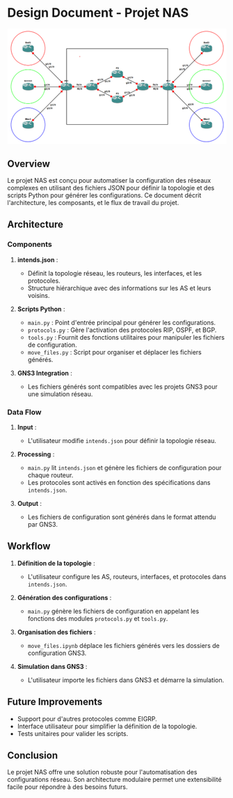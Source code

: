 # Design Document - Projet NAS

![GNS3 Main Screen](images/GNS3_main_screen.png)

## Overview

Le projet NAS est conçu pour automatiser la configuration des réseaux complexes en utilisant des fichiers JSON pour définir la topologie et des scripts Python pour générer les configurations. Ce document décrit l'architecture, les composants, et le flux de travail du projet.

## Architecture

### Components

1. **intends.json** :
   - Définit la topologie réseau, les routeurs, les interfaces, et les protocoles.
   - Structure hiérarchique avec des informations sur les AS et leurs voisins.

2. **Scripts Python** :
   - `main.py` : Point d'entrée principal pour générer les configurations.
   - `protocols.py` : Gère l'activation des protocoles RIP, OSPF, et BGP.
   - `tools.py` : Fournit des fonctions utilitaires pour manipuler les fichiers de configuration.
   - `move_files.py` : Script pour organiser et déplacer les fichiers générés.

3. **GNS3 Integration** :
   - Les fichiers générés sont compatibles avec les projets GNS3 pour une simulation réseau.

### Data Flow

1. **Input** :
   - L'utilisateur modifie `intends.json` pour définir la topologie réseau.

2. **Processing** :
   - `main.py` lit `intends.json` et génère les fichiers de configuration pour chaque routeur.
   - Les protocoles sont activés en fonction des spécifications dans `intends.json`.

3. **Output** :
   - Les fichiers de configuration sont générés dans le format attendu par GNS3.

## Workflow

1. **Définition de la topologie** :
   - L'utilisateur configure les AS, routeurs, interfaces, et protocoles dans `intends.json`.

2. **Génération des configurations** :
   - `main.py` génère les fichiers de configuration en appelant les fonctions des modules `protocols.py` et `tools.py`.

3. **Organisation des fichiers** :
   - `move_files.ipynb` déplace les fichiers générés vers les dossiers de configuration GNS3.

4. **Simulation dans GNS3** :
   - L'utilisateur importe les fichiers dans GNS3 et démarre la simulation.

## Future Improvements

- Support pour d'autres protocoles comme EIGRP.
- Interface utilisateur pour simplifier la définition de la topologie.
- Tests unitaires pour valider les scripts.

## Conclusion

Le projet NAS offre une solution robuste pour l'automatisation des configurations réseau. Son architecture modulaire permet une extensibilité facile pour répondre à des besoins futurs.
